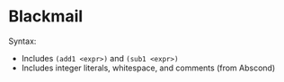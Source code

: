 # Blackmail

Syntax:
- Includes `(add1 <expr>)` and `(sub1 <expr>)`
- Includes integer literals, whitespace, and comments (from Abscond)

